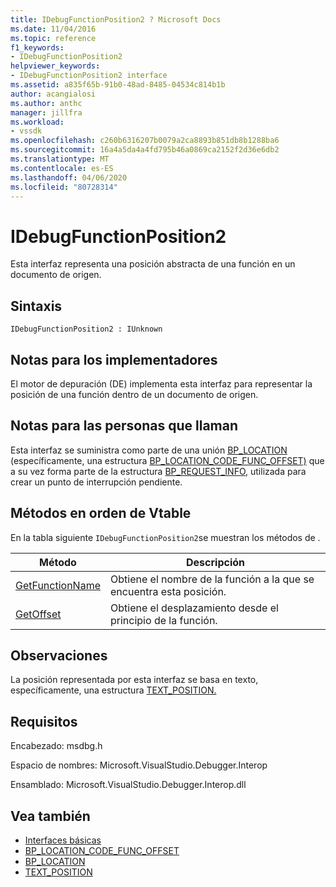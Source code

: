 ```yaml
---
title: IDebugFunctionPosition2 ? Microsoft Docs
ms.date: 11/04/2016
ms.topic: reference
f1_keywords:
- IDebugFunctionPosition2
helpviewer_keywords:
- IDebugFunctionPosition2 interface
ms.assetid: a835f65b-91b0-48ad-8485-04534c814b1b
author: acangialosi
ms.author: anthc
manager: jillfra
ms.workload:
- vssdk
ms.openlocfilehash: c260b6316207b0079a2ca8893b851db8b1288ba6
ms.sourcegitcommit: 16a4a5da4a4fd795b46a0869ca2152f2d36e6db2
ms.translationtype: MT
ms.contentlocale: es-ES
ms.lasthandoff: 04/06/2020
ms.locfileid: "80728314"
---
```

# <a name="idebugfunctionposition2"></a>IDebugFunctionPosition2
Esta interfaz representa una posición abstracta de una función en un documento de origen.

## <a name="syntax"></a>Sintaxis

```
IDebugFunctionPosition2 : IUnknown
```

## <a name="notes-for-implementers"></a>Notas para los implementadores
 El motor de depuración (DE) implementa esta interfaz para representar la posición de una función dentro de un documento de origen.

## <a name="notes-for-callers"></a>Notas para las personas que llaman
 Esta interfaz se suministra como parte de una unión [BP_LOCATION](../../../extensibility/debugger/reference/bp-location.md) (específicamente, una estructura [BP_LOCATION_CODE_FUNC_OFFSET)](../../../extensibility/debugger/reference/bp-location-code-func-offset.md) que a su vez forma parte de la estructura [BP_REQUEST_INFO,](../../../extensibility/debugger/reference/bp-request-info.md) utilizada para crear un punto de interrupción pendiente.

## <a name="methods-in-vtable-order"></a>Métodos en orden de Vtable
 En la tabla siguiente `IDebugFunctionPosition2`se muestran los métodos de .

|Método|Descripción|
|------------|-----------------|
|[GetFunctionName](../../../extensibility/debugger/reference/idebugfunctionposition2-getfunctionname.md)|Obtiene el nombre de la función a la que se encuentra esta posición.|
|[GetOffset](../../../extensibility/debugger/reference/idebugfunctionposition2-getoffset.md)|Obtiene el desplazamiento desde el principio de la función.|

## <a name="remarks"></a>Observaciones
 La posición representada por esta interfaz se basa en texto, específicamente, una estructura [TEXT_POSITION.](../../../extensibility/debugger/reference/text-position.md)

## <a name="requirements"></a>Requisitos
 Encabezado: msdbg.h

 Espacio de nombres: Microsoft.VisualStudio.Debugger.Interop

 Ensamblado: Microsoft.VisualStudio.Debugger.Interop.dll

## <a name="see-also"></a>Vea también
- [Interfaces básicas](../../../extensibility/debugger/reference/core-interfaces.md)
- [BP_LOCATION_CODE_FUNC_OFFSET](../../../extensibility/debugger/reference/bp-location-code-func-offset.md)
- [BP_LOCATION](../../../extensibility/debugger/reference/bp-location.md)
- [TEXT_POSITION](../../../extensibility/debugger/reference/text-position.md)
